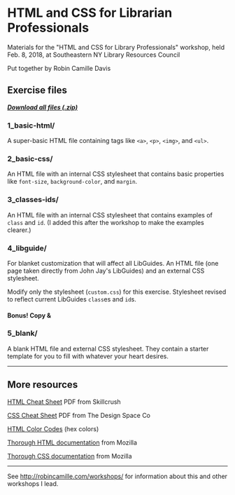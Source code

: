 # HTML and CSS for Librarian Professionals

Materials for the "HTML and CSS for Library Professionals" workshop, held Feb. 8, 2018, at Southeastern NY Library Resources Council 

Put together by Robin Camille Davis

## Exercise files

[***Download all files (.zip)***](https://github.com/robincamille/html-css-for-librarians/archive/master.zip)

### 1_basic-html/

A super-basic HTML file containing tags like `<a>`, `<p>`, `<img>`, and `<ul>`. 

### 2_basic-css/

An HTML file with an internal CSS stylesheet that contains basic properties like `font-size`, `background-color`, and `margin`.

### 3_classes-ids/

An HTML file with an internal CSS stylesheet that contains examples of `class` and `id`. (I added this after the workshop to make the examples clearer.)


### 4_libguide/ 

For blanket customization that will affect all LibGuides. An HTML file (one page taken directly from John Jay's LibGuides) and an external CSS stylesheet. 

Modify only the stylesheet (`custom.css`) for this exercise. Stylesheet revised to reflect current LibGuides `class`es and `id`s.

#### Bonus! Copy &

### 5_blank/ 

A blank HTML file and external CSS stylesheet. They contain a starter template for you to fill with whatever your heart desires. 

---


## More resources

[HTML Cheat Sheet](http://s3.amazonaws.com/media.skillcrush.com/skillcrush/wp-content/uploads/2012/06/HTML-Cheatsheet-Skillcrush.pdf) PDF from Skillcrush

[CSS Cheat Sheet](https://thedesignspace.co/wp-content/uploads/2017/03/CSS-Cheat-Sheet.pdf) PDF from The Design Space Co

[HTML Color Codes](http://htmlcolorcodes.com/) (hex colors)

[Thorough HTML documentation](https://developer.mozilla.org/en-US/docs/Web/HTML) from Mozilla

[Thorough CSS documentation](https://developer.mozilla.org/en-US/docs/Web/CSS) from Mozilla

---

See http://robincamille.com/workshops/ for information about this and other workshops I lead.
